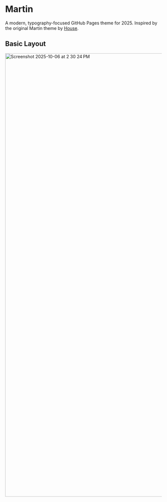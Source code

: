 # Martin

A modern, typography-focused GitHub Pages theme for 2025. Inspired by the original Martin theme by [House](https://github.com/house).

## Basic Layout

<img width="824" height="1426" alt="Screenshot 2025-10-06 at 2 30 24 PM" src="https://github.com/user-attachments/assets/cfa08d10-6cee-49b1-8427-070ca13183fc" />
